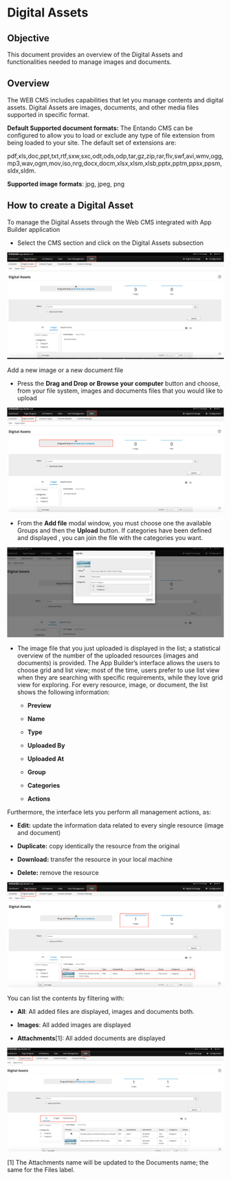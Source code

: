 # Digital Assets

## Objective

This document provides an overview of the Digital Assets and
functionalities needed to manage images and documents.

## Overview

The WEB CMS includes capabilities that let you manage contents and
digital assets. Digital Assets are images, documents, and other media
files supported in specific format.

**Default Supported document formats:** The Entando CMS can be
configured to allow you to load or exclude any type of file extension
from being loaded to your site. The default set of extensions are:

pdf,xls,doc,ppt,txt,rtf,sxw,sxc,odt,ods,odp,tar,gz,zip,rar,flv,swf,avi,wmv,ogg,mp3,wav,ogm,mov,iso,nrg,docx,docm,xlsx,xlsm,xlsb,pptx,pptm,ppsx,ppsm,sldx,sldm.

**Supported image formats**: jpg, jpeg, png

## How to create a Digital Asset

To manage the Digital Assets through the Web CMS integrated with App
Builder application

-   Select the CMS section and click on the Digital Assets subsection

![image](extracted-media/media/DigitalAssets1.png)

Add a new image or a new document file

-   Press the **Drag and Drop or Browse your computer** button and
    choose, from your file system, images and documents files that you
    would like to upload

![image](extracted-media/media/DigitalAssets2.png)

-   From the **Add file** modal window, you must choose one the
    available Groups and then the **Upload** button. If categories have
    been defined and displayed , you can join the file with the
    categories you want.

![image](extracted-media/media/DigitalAssets3.png)

-   The image file that you just uploaded is displayed in the list; a
    statistical overview of the number of the uploaded resources (images
    and documents) is provided. The App Builder’s interface allows the
    users to choose grid and list view; most of the time, users prefer
    to use list view when they are searching with specific requirements,
    while they love grid view for exploring. For every resource, image,
    or document, the list shows the following information:

    -   **Preview**

    -   **Name**

    -   **Type**

    -   **Uploaded By**

    -   **Uploaded At**

    -   **Group**

    -   **Categories**

    -   **Actions**

Furthermore, the interface lets you perform all management actions, as:

-   **Edit:** update the information data related to every single
    resource (image and document)

-   **Duplicate:** copy identically the resource from the original

-   **Download:** transfer the resource in your local machine

-   **Delete:** remove the resource

![image](extracted-media/media/DigitalAssets4.png)

You can list the contents by filtering with:

-   **All**: All added files are displayed, images and documents both.

-   **Images**: All added images are displayed

-   **Attachments**[1]: All added documents are displayed

![image](extracted-media/media/DigitalAssets5.png)

[1] The Attachments name will be updated to the Documents name; the same
for the Files label.

